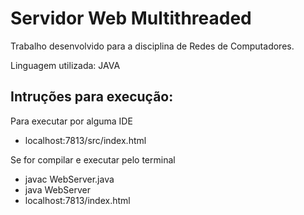 # Servidor Web Multithreaded
Trabalho desenvolvido para a disciplina de Redes de Computadores.

Linguagem utilizada: JAVA

## Intruções para execução:
Para executar por alguma IDE
- localhost:7813/src/index.html

Se for compilar e executar pelo terminal
- javac WebServer.java
- java WebServer
- localhost:7813/index.html
